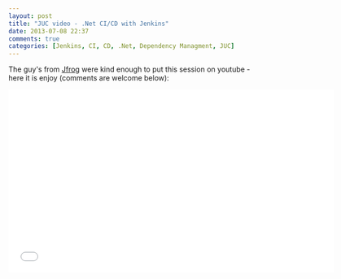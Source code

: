 ```yaml
---
layout: post
title: "JUC video - .Net CI/CD with Jenkins"
date: 2013-07-08 22:37
comments: true
categories: [Jenkins, CI, CD, .Net, Dependency Managment, JUC]
---
```



The guy's from [Jfrog](http://www.jfrog.com/) were kind enough to put this session on youtube - here it is enjoy (comments are welcome below):
<iframe width="640" height="360" src="//www.youtube.com/embed/C5-98Fln1jg" frameborder="0" allowfullscreen></iframe>